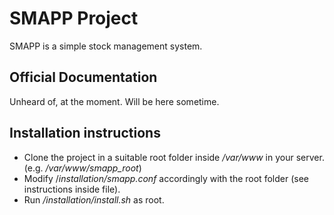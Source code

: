 # SMAPP Project

SMAPP is a simple stock management system.

## Official Documentation

Unheard of, at the moment. Will be here sometime.

## Installation instructions

* Clone the project in a suitable root folder inside _/var/www_ in your server. (e.g. _/var/www/smapp_root_)
* Modify /_installation/smapp.conf_ accordingly with the root folder (see instructions inside file).
* Run _/installation/install.sh_ as root.
